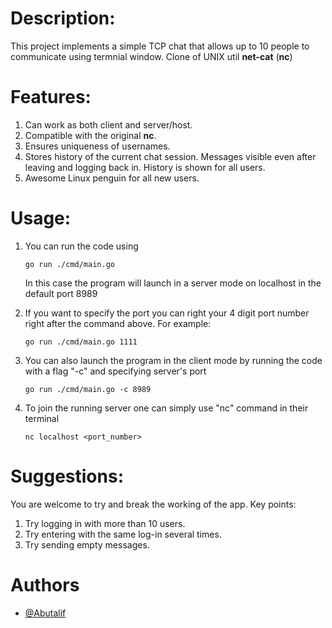 # Description:

This project implements a simple TCP chat that allows up to 10 people to communicate using termnial window. Clone of UNIX util **net-cat** (**nc**)

# Features:

1. Can work as both client and server/host.
2. Compatible with the original **nc**.
3. Ensures uniqueness of usernames.
4. Stores history of the current chat session. Messages visible even after leaving and logging back in. History is shown for all users.
5. Awesome Linux penguin for all new users.


# Usage:
 1. You can run the code using

    ```console
    go run ./cmd/main.go
    ```

    In this case the program will launch in a server mode on localhost in the default port 8989
 

 2. If you want to specify the port you can right your 4 digit port number right after the command above. For example:

    ```console
    go run ./cmd/main.go 1111
    ```


 3. You can also launch the program in the client mode by running the code with a flag "-c" and specifying server's port

    ```console
    go run ./cmd/main.go -c 8989
    ```
 
 4. To join the running server one can simply use "nc" command in their terminal

    ```console
    nc localhost <port_number>
    ```


# Suggestions:
You are welcome to try and break the working of the app. Key points:
1. Try logging in with more than 10 users.
2. Try entering with the same log-in several times.
3. Try sending empty messages.

# Authors

- [@Abutalif](https://01.alem.school/git/Abutalif)